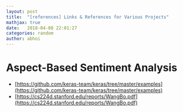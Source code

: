 ```yaml
---
layout: post
title:  "[references] Links & References for Various Projects"
mathjax: true
date:   2018-04-08 22:01:27
categories: random
author: abhoi
---
```


# Aspect-Based Sentiment Analysis

- [https://github.com/keras-team/keras/tree/master/examples](https://github.com/keras-team/keras/tree/master/examples)
- [https://cs224d.stanford.edu/reports/WangBo.pdf](https://cs224d.stanford.edu/reports/WangBo.pdf)
